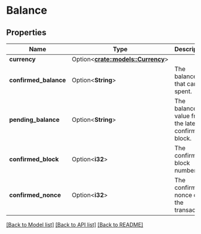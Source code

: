# Balance

## Properties

Name | Type | Description | Notes
------------ | ------------- | ------------- | -------------
**currency** | Option<[**crate::models::Currency**](currency.md)> |  | [optional]
**confirmed_balance** | Option<**String**> | The balance that can be spent. | [optional]
**pending_balance** | Option<**String**> | The balance value from the latest confirmed block. | [optional]
**confirmed_block** | Option<**i32**> | The confirmed block number. | [optional]
**confirmed_nonce** | Option<**i32**> | The confirmed nonce of the transaction. | [optional]

[[Back to Model list]](../README.md#documentation-for-models) [[Back to API list]](../README.md#documentation-for-api-endpoints) [[Back to README]](../README.md)


